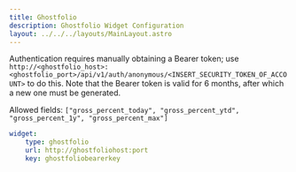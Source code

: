 ```yaml
---
title: Ghostfolio
description: Ghostfolio Widget Configuration
layout: ../../../layouts/MainLayout.astro
---
```

Authentication requires manually obtaining a Bearer token; use `http://<ghostfolio_host>:<ghostfolio_port>/api/v1/auth/anonymous/<INSERT_SECURITY_TOKEN_OF_ACCOUNT>` to do this.
Note that the Bearer token is valid for 6 months, after which a new one must be generated.

Allowed fields: `["gross_percent_today", "gross_percent_ytd", "gross_percent_1y", "gross_percent_max"]`

```yaml
widget:
    type: ghostfolio
    url: http://ghostfoliohost:port
    key: ghostfoliobearerkey
```